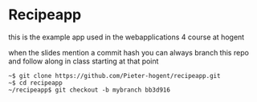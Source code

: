# Recipeapp

this is the example app used in the webapplications 4 course at hogent

when the slides mention a commit hash you can always branch this repo and follow along in class starting at that point

    ~$ git clone https://github.com/Pieter-hogent/recipeapp.git
    ~$ cd recipeapp
    ~/recipeapp$ git checkout -b mybranch bb3d916
